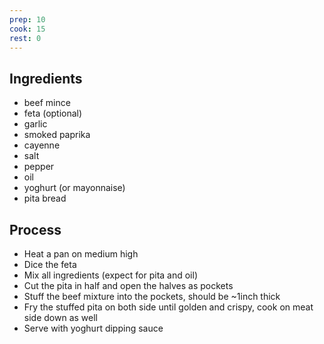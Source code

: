 ```yaml
---
prep: 10
cook: 15
rest: 0
---
```


## Ingredients

- beef mince
- feta (optional)
- garlic
- smoked paprika
- cayenne
- salt
- pepper
- oil
- yoghurt (or mayonnaise)
- pita bread

## Process

- Heat a pan on medium high
- Dice the feta
- Mix all ingredients (expect for pita and oil)
- Cut the pita in half and open the halves as pockets
- Stuff the beef mixture into the pockets, should be ~1inch thick
- Fry the stuffed pita on both side until golden and crispy, cook on meat side down as well
- Serve with yoghurt dipping sauce
